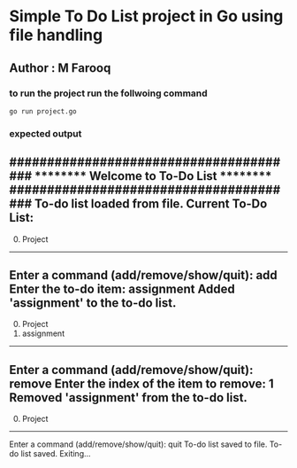 # Simple To Do List project in Go using file handling
## Author : M Farooq

### to run the project run the follwoing command
`go run project.go`

### expected output

#######################################
******** Welcome to To-Do List ********
#######################################
To-do list loaded from file.
Current To-Do List:
--------
0. Project
--------
Enter a command (add/remove/show/quit): add
Enter the to-do item: assignment
Added 'assignment' to the to-do list.
--------
0. Project
1. assignment
--------
Enter a command (add/remove/show/quit): remove
Enter the index of the item to remove: 1
Removed 'assignment' from the to-do list.
--------
0. Project
--------
Enter a command (add/remove/show/quit): quit
To-do list saved to file.
To-do list saved. Exiting...